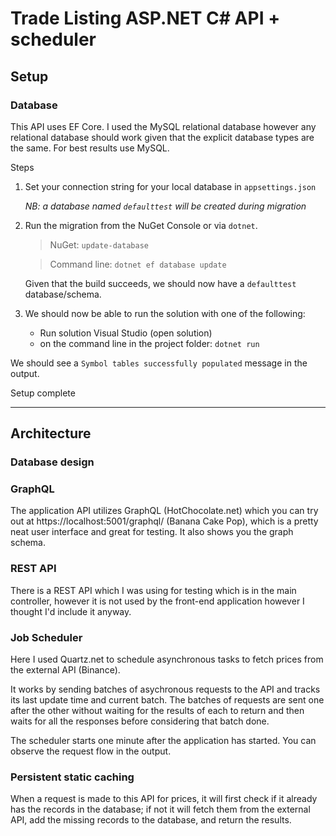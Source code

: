 # Trade Listing ASP.NET C# API + scheduler

## Setup

### Database

This API uses EF Core. I used the MySQL relational database however any relational database should work given that the explicit database types are the same. For best results use MySQL.

Steps
1. Set your connection string for your local database in `appsettings.json`

    _NB: a database named `defaulttest` will be created during migration_

2. Run the migration from the NuGet Console or via `dotnet`.

    > NuGet: `update-database`

    > Command line: `dotnet ef database update`

    Given that the build succeeds, we should now have a `defaulttest` database/schema.

3. We should now be able to run the solution with one of the following:
    - Run solution Visual Studio (open solution)
    - on the command line in the project folder: `dotnet run`

We should see a `Symbol tables successfully populated` message in the output.

Setup complete

________________

## Architecture

### Database design

### GraphQL

The application API utilizes GraphQL (HotChocolate.net) which you can try out at https://localhost:5001/graphql/ (Banana Cake Pop), which is a pretty neat user interface and great for testing. It also shows you the graph schema.

### REST API

There is a REST API which I was using for testing which is in the main controller, however it is not used by the front-end application however I thought I'd include it anyway.

### Job Scheduler

Here I used Quartz.net to schedule asynchronous tasks to fetch prices from the external API (Binance).

It works by sending batches of asychronous requests to the API and tracks its last update time and current batch. The batches of requests are sent one after the other without waiting for the results of each to return and then waits for all the responses before considering that batch done.

The scheduler starts one minute after the application has started. You can observe the request flow in the output.

### Persistent static caching

When a request is made to this API for prices, it will first check if it already has the records in the database; if not it will fetch them from the external API, add the missing records to the database, and return the results. 
